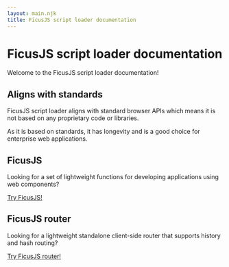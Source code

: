 ```yaml
---
layout: main.njk
title: FicusJS script loader documentation
---
```

# FicusJS script loader documentation

Welcome to the FicusJS script loader documentation!

## Aligns with standards

FicusJS script loader aligns with standard browser APIs which means it is not based on any proprietary code or libraries.

As it is based on standards, it has longevity and is a good choice for enterprise web applications.

## FicusJS

Looking for a set of lightweight functions for developing applications using web components?

[Try FicusJS!](https://docs.ficusjs.org)

## FicusJS router

Looking for a lightweight standalone client-side router that supports history and hash routing?

[Try FicusJS router!](https://router.ficusjs.org)
